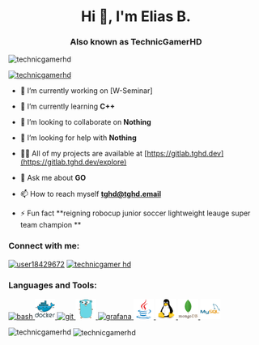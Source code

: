 <h1 align="center">Hi 👋, I'm Elias B.</h1>
<h3 align="center">Also known as TechnicGamerHD</h3>

<p align="left"> <img src="https://komarev.com/ghpvc/?username=technicgamerhd&label=Profile%20views&color=0e75b6&style=flat" alt="technicgamerhd" /> </p>

<p align="left"> <a href="https://github.com/ryo-ma/github-profile-trophy"><img src="https://github-profile-trophy.vercel.app/?username=technicgamerhd" alt="technicgamerhd" /></a> </p>

- 🔭 I’m currently working on [W-Seminar]

- 🌱 I’m currently learning **C++**

- 👯 I’m looking to collaborate on **Nothing**

- 🤝 I’m looking for help with **Nothing**

- 👨‍💻 All of my projects are available at [https://gitlab.tghd.dev](https://gitlab.tghd.dev/explore)

- 💬 Ask me about **GO**

- 📫 How to reach myself **tghd@tghd.email**

- ⚡ Fun fact **reigning robocup junior soccer lightweight leauge super team champion **

<h3 align="left">Connect with me:</h3>
<p align="left">
<a href="https://stackoverflow.com/users/user18429672" target="blank"><img align="center" src="https://raw.githubusercontent.com/rahuldkjain/github-profile-readme-generator/master/src/images/icons/Social/stack-overflow.svg" alt="user18429672" height="30" width="40" /></a>
<a href="https://www.youtube.com/c/technicgamer hd" target="blank"><img align="center" src="https://raw.githubusercontent.com/rahuldkjain/github-profile-readme-generator/master/src/images/icons/Social/youtube.svg" alt="technicgamer hd" height="30" width="40" /></a>
</p>

<h3 align="left">Languages and Tools:</h3>
<p align="left"> <a href="https://www.gnu.org/software/bash/" target="_blank" rel="noreferrer"> <img src="https://www.vectorlogo.zone/logos/gnu_bash/gnu_bash-icon.svg" alt="bash" width="40" height="40"/> </a> <a href="https://www.docker.com/" target="_blank" rel="noreferrer"> <img src="https://raw.githubusercontent.com/devicons/devicon/master/icons/docker/docker-original-wordmark.svg" alt="docker" width="40" height="40"/> </a> <a href="https://git-scm.com/" target="_blank" rel="noreferrer"> <img src="https://www.vectorlogo.zone/logos/git-scm/git-scm-icon.svg" alt="git" width="40" height="40"/> </a> <a href="https://golang.org" target="_blank" rel="noreferrer"> <img src="https://raw.githubusercontent.com/devicons/devicon/master/icons/go/go-original.svg" alt="go" width="40" height="40"/> </a> <a href="https://grafana.com" target="_blank" rel="noreferrer"> <img src="https://www.vectorlogo.zone/logos/grafana/grafana-icon.svg" alt="grafana" width="40" height="40"/> </a> <a href="https://www.java.com" target="_blank" rel="noreferrer"> <img src="https://raw.githubusercontent.com/devicons/devicon/master/icons/java/java-original.svg" alt="java" width="40" height="40"/> </a> <a href="https://www.linux.org/" target="_blank" rel="noreferrer"> <img src="https://raw.githubusercontent.com/devicons/devicon/master/icons/linux/linux-original.svg" alt="linux" width="40" height="40"/> </a> <a href="https://www.mongodb.com/" target="_blank" rel="noreferrer"> <img src="https://raw.githubusercontent.com/devicons/devicon/master/icons/mongodb/mongodb-original-wordmark.svg" alt="mongodb" width="40" height="40"/> </a> <a href="https://www.mysql.com/" target="_blank" rel="noreferrer"> <img src="https://raw.githubusercontent.com/devicons/devicon/master/icons/mysql/mysql-original-wordmark.svg" alt="mysql" width="40" height="40"/> </a> </p>

<p><img align="left" src="https://github-readme-stats.vercel.app/api/top-langs?username=technicgamerhd&show_icons=true&locale=en&layout=compact" alt="technicgamerhd" /></p>

<p>&nbsp;<img align="center" src="https://github-readme-stats.vercel.app/api?username=technicgamerhd&show_icons=true&locale=en" alt="technicgamerhd" /></p>
